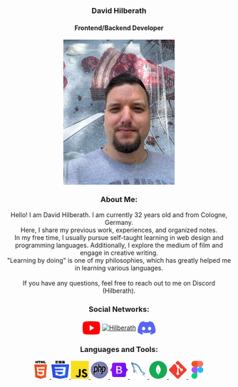 <h3 align="center">David Hilberath</h3>
<h4 align="center">Frontend/Backend Developer</h4>

<!-- Profil Bild -->
<p align="center">
  <img align="center" src="https://raw.githubusercontent.com/Hilberath/Hilberath/main/foto.jpeg" alt="csharp" width="250" height="325"/>
</p>

<!-- Über Mich -->
<h3 align="center">About Me:</h3>
<p align="center">
Hello! I am David Hilberath. I am currently 32 years old and from Cologne, Germany. <br>
Here, I share my previous work, experiences, and organized notes. <br>
In my free time, I usually pursue self-taught learning in web design and programming languages. Additionally, I explore the medium of film and engage in creative writing. <br>
"Learning by doing" is one of my philosophies, which has greatly helped me in learning various languages.
<br><br>
If you have any questions, feel free to reach out to me on Discord (Hilberath).
</p>

<!-- Social Networks -->
<h3 align="center">Social Networks:</h3>
<p align="center">
<a href="https://www.youtube.com/@Hilberath" target="blank"><img align="center" src="https://raw.githubusercontent.com/Hilberath/Network-Icons/54370a4fb792d7f6556fd66dcbec1003133c35b8/Icons/SVG/youtube.svg" alt="hilberath" height="30" width="40" /></a>
<a href="https://www.twitch.tv/david_hilberath_dev" target="blank"><img align="center" src="https://raw.githubusercontent.com/rahuldkjain/github-profile-readme-generator/master/src/images/icons/Social/twitch.svg" alt="Hilberath" height="30" width="40" /></a>
<a href="https://discord.gg/aHsaN3SwBC" target="blank"><img align="center" src="https://raw.githubusercontent.com/Hilberath/Network-Icons/54370a4fb792d7f6556fd66dcbec1003133c35b8/Icons/SVG/discord.svg" alt="Hilberath" height="30" width="40" /></a>
</p>

<h3 align="center">Languages and Tools:</h3>

<p align="center">
<a href="https://www.w3.org/html/" target="_blank" rel="noreferrer"> <img src="https://raw.githubusercontent.com/Hilberath/Network-Icons/1dfbd633d9b5b18001aebaa05e5b9876182cc281/Icons/SVG/html.svg" alt="html5" width="40" height="40"/> </a>
<a href="https://www.w3schools.com/css/" target="_blank" rel="noreferrer"> <img src="https://raw.githubusercontent.com/Hilberath/Network-Icons/1dfbd633d9b5b18001aebaa05e5b9876182cc281/Icons/SVG/css.svg" alt="css3" width="40" height="40"/> </a>
<a href="https://www.w3schools.com/js/" target="_blank" rel="noreferrer"> <img src="https://raw.githubusercontent.com/Hilberath/Network-Icons/1dfbd633d9b5b18001aebaa05e5b9876182cc281/Icons/SVG/javascript.svg" alt="javascript" width="40" height="40"/>
<a href="https://www.php.net" target="_blank" rel="noreferrer"> <img src="https://raw.githubusercontent.com/Hilberath/Network-Icons/54370a4fb792d7f6556fd66dcbec1003133c35b8/Icons/SVG/php.svg" alt="php" width="40" height="40"/> </a>
<a href="https://getbootstrap.com" target="_blank" rel="noreferrer"> <img src="https://raw.githubusercontent.com/Hilberath/Network-Icons/54370a4fb792d7f6556fd66dcbec1003133c35b8/Icons/SVG/bootstrap.svg" alt="bootstrap" width="40" height="40"/> </a>
<a href="https://www.mysql.com/" target="_blank" rel="noreferrer"> <img src="https://raw.githubusercontent.com/Hilberath/Network-Icons/54370a4fb792d7f6556fd66dcbec1003133c35b8/Icons/SVG/mysql.svg" alt="mysql" width="40" height="40"/> </a>
<a href="https://www.mongodb.com/" target="_blank" rel="noreferrer"> <img src="https://raw.githubusercontent.com/Hilberath/Network-Icons/54370a4fb792d7f6556fd66dcbec1003133c35b8/Icons/SVG/mongodb.svg" alt="mongodb" width="40" height="40"/> </a>
<a href="https://git-scm.com/" target="_blank" rel="noreferrer"> <img src="https://raw.githubusercontent.com/Hilberath/Network-Icons/54370a4fb792d7f6556fd66dcbec1003133c35b8/Icons/SVG/git.svg" alt="git" width="40" height="40"/> </a>
<a href="https://www.figma.com/" target="_blank" rel="noreferrer"> <img src="https://raw.githubusercontent.com/Hilberath/Network-Icons/54370a4fb792d7f6556fd66dcbec1003133c35b8/Icons/SVG/figma.svg" alt="figma" width="40" height="40"/> </a>
</p>
